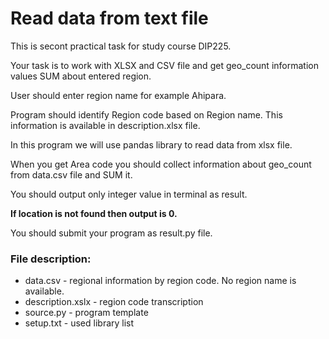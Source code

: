# Read data from text file

This is secont practical task for study course DIP225. 

Your task is to work with XLSX and CSV file and get geo_count information values SUM about entered region.

User should enter region name for example Ahipara.

Program should identify Region code based on Region name. This information is available in description.xlsx file. 

In this program we will use pandas library to read data from xlsx file.

When you get Area code you should collect information about geo_count from data.csv file and SUM it. 

You should output only integer value in terminal as result.

**If location is not found then output is 0.**

You should submit your program as result.py file.

### File description:

* data.csv - regional information by region code. No region name is available.
* description.xslx - region code transcription
* source.py - program template
* setup.txt - used library list



